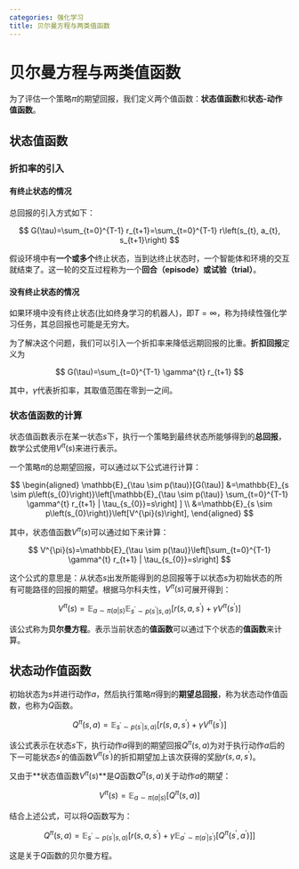 ```yaml
---
categories: 强化学习
title: 贝尔曼方程与两类值函数
---
```



# 贝尔曼方程与两类值函数

为了评估一个策略$\pi$的期望回报，我们定义两个值函数：**状态值函数**和**状态-动作值函数**。

## 状态值函数

### 折扣率的引入

#### 有终止状态的情况

总回报的引入方式如下：


$$
G(\tau)=\sum_{t=0}^{T-1} r_{t+1}=\sum_{t=0}^{T-1} r\left(s_{t}, a_{t}, s_{t+1}\right)
$$


假设环境中有**一个或多个**终止状态，当到达终止状态时，一个智能体和环境的交互就结束了。这一轮的交互过程称为一个**回合（episode）**或**试验（trial）**。

#### 没有终止状态的情况

如果环境中没有终止状态(比如终身学习的机器人)，即$T=\infty$，称为持续性强化学习任务，其总回报也可能是无穷大。

为了解决这个问题，我们可以引入一个折扣率来降低远期回报的比重。**折扣回报**定义为


$$
G(\tau)=\sum_{t=0}^{T-1} \gamma^{t} r_{t+1}
$$


其中，$\gamma$代表折扣率，其取值范围在零到一之间。

### 状态值函数的计算

状态值函数表示在某一状态$s​$下，执行一个策略到最终状态所能够得到的**总回报**，数学公式使用$V^{\pi}(s)​$来进行表示。

一个策略$\pi$的总期望回报，可以通过以下公式进行计算：


$$
\begin{aligned} \mathbb{E}_{\tau \sim p(\tau)}[G(\tau)] &=\mathbb{E}_{s \sim p\left(s_{0}\right)}\left[\mathbb{E}_{\tau \sim p(\tau)} \sum_{t=0}^{T-1} \gamma^{t} r_{t+1} | \tau_{s_{0}}=s\right] ] \\ &=\mathbb{E}_{s \sim p\left(s_{0}\right)}\left[V^{\pi}(s)\right], \end{aligned}
$$


其中，状态值函数$V^{\pi}(s)$可以通过如下来计算：


$$
V^{\pi}(s)=\mathbb{E}_{\tau \sim p(\tau)}\left[\sum_{t=0}^{T-1} \gamma^{t} r_{t+1} | \tau_{s_{0}}=s\right]
$$


这个公式的意思是：从状态$s$出发所能得到的总回报等于以状态$s$为初始状态的所有可能路径的回报的期望。根据马尔科夫性，$V^{\pi}(s)$可展开得到：


$$
V^{\pi}(s)=\mathbb{E}_{a \sim \pi(a | s)} \mathbb{E}_{s^{\prime} \sim p\left(s^{\prime} | s, a\right)}\left[r\left(s, a, s^{\prime}\right)+\gamma V^{\pi}\left(s^{\prime}\right)\right]
$$


该公式称为**贝尔曼方程**。表示当前状态的**值函数**可以通过下个状态的**值函数**来计算。

## 状态动作值函数

初始状态为$s$并进行动作$a$，然后执行策略$\pi$得到的**期望总回报**，称为状态动作值函数，也称为$Q$函数。


$$
Q^{\pi}(s, a)=\mathbb{E}_{s^{\prime} \sim p\left(s^{\prime} | s, a\right)}\left[r\left(s, a, s^{\prime}\right)+\gamma V^{\pi}\left(s^{\prime}\right)\right]
$$


该公式表示在状态$s$下，执行动作$a$得到的期望回报$Q^{\pi}(s, a)$为对于执行动作$a$后的下一可能状态$s^{\prime}$的值函数$V^{\pi}\left(s^{\prime}\right)$的折扣期望加上该次获得的奖励$r(s,a,s^{\prime})$。

又由于**状态值函数$V^{\pi}\left(s\right)$**是$Q$函数$Q^{\pi}(s, a)$关于动作$a$的期望：


$$
V^{\pi}(s)=\mathbb{E}_{a \sim \pi(a | s)}\left[Q^{\pi}(s, a)\right]
$$


结合上述公式，可以将$Q$函数写为：


$$
Q^{\pi}(s, a)=\mathbb{E}_{s^{\prime} \sim p\left(s^{\prime} | s, a\right)}\left[r\left(s, a, s^{\prime}\right)+\gamma \mathbb{E}_{a^{\prime} \sim \pi\left(a^{\prime} | s^{\prime}\right)}\left[Q^{\pi}\left(s^{\prime}, a^{\prime}\right)\right]\right]
$$


这是关于$Q$函数的贝尔曼方程。

